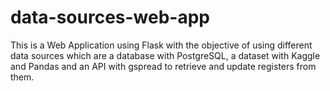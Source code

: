 # data-sources-web-app
This is a Web Application using Flask with the objective of using different data sources which are a database with PostgreSQL, a dataset with Kaggle and Pandas and an API with gspread to retrieve and update registers from them.
